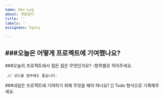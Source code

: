 ```yaml
---
name: Dev-Log
about: 개발일지
title: ''
labels: ''
assignees: hyocy

---
```


###오늘은 어떻게 프로젝트에 기여했나요?
 -
###오늘의 프로젝트에서 힘든 점은 무엇인가요?
 -항목별로 적어주세요.
 ```
  // 코드를 첨부해도 좋습니다.
 ```
###내일은 프로젝트에 기여하기 위해 무엇을 해야 하나요?
 [] Todo 형식으로 기록해주세요.
